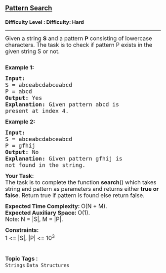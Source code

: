 <h2><a href="https://www.geeksforgeeks.org/problems/distinct-pattern-search-1587115620/1?page=1&difficulty=Hard&status=unsolved,attempted&sortBy=submissions">Pattern Search</a></h2><h3>Difficulty Level : Difficulty: Hard</h3><hr><div class="problems_problem_content__Xm_eO"><p><span style="font-size: 18px;">Given a string <strong>S</strong> and a pattern <strong>P</strong> consisting of lowercase characters. The task is to check if pattern P exists in the given string S or not.</span><br>&nbsp;</p>
<p><span style="font-size: 18px;"><strong>Example 1:</strong></span></p>
<pre><span style="font-size: 18px;"><strong>Input:
</strong>S = abceabcdabceabcd
P = abcd
<strong>Output: </strong>Yes<strong>
Explanation: </strong>Given pattern abcd is
present at index 4.</span>
</pre>
<p><span style="font-size: 18px;"><strong>Example 2:</strong></span></p>
<pre><span style="font-size: 18px;"><strong>Input:
</strong>S = abceabcdabceabcd
P = gfhij
<strong>Output: </strong>No<strong>
Explanation: </strong>Given pattern gfhij is
not found in the string.</span></pre>
<p><span style="font-size: 18px;"><strong>Your Task:</strong><br>The task is to complete the function <strong>search</strong>() which&nbsp;takes string and pattern as parameters and returns either<strong> true or false</strong>. Return true if pattern is found else return false.</span></p>
<p><span style="font-size: 18px;"><strong>Expected Time Complexity:&nbsp;</strong>O(N + M).<br><strong>Expected Auxiliary Space:&nbsp;</strong>O(1).<br>Note: N = |S|, M = |P|.</span></p>
<p><span style="font-size: 18px;"><strong>Constraints:</strong><br>1 &lt;= |S|, |P| &lt;= 10<sup>3</sup></span></p></div><br><p><span style=font-size:18px><strong>Topic Tags : </strong><br><code>Strings</code>&nbsp;<code>Data Structures</code>&nbsp;